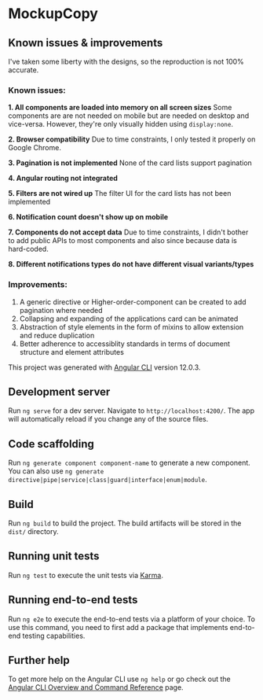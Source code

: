 # MockupCopy

## Known issues & improvements

I've taken some liberty with the designs, so the reproduction is not 100% accurate.

### Known issues:

**1. All components are loaded into memory on all screen sizes**
Some components are are not needed on mobile but are needed on desktop and vice-versa. However, they're only visually hidden using `display:none`.

**2. Browser compatibility**
Due to time constraints, I only tested it properly on Google Chrome.

**3. Pagination is not implemented**
None of the card lists support pagination

**4. Angular routing not integrated**

**5. Filters are not wired up**
The filter UI for the card lists has not been implemented

**6. Notification count doesn't show up on mobile**

**7. Components do not accept data**
Due to time constraints, I didn't bother to add public APIs to most components and also since because data is hard-coded.

**8. Different notifications types do not have different visual variants/types**

### Improvements:

1. A generic directive or Higher-order-component can be created to add pagination where needed
2. Collapsing and expanding of the applications card can be animated
3. Abstraction of style elements in the form of mixins to allow extension and reduce duplication
4. Better adherence to accessiblity standards in terms of document structure and element attributes

This project was generated with [Angular CLI](https://github.com/angular/angular-cli) version 12.0.3.

## Development server

Run `ng serve` for a dev server. Navigate to `http://localhost:4200/`. The app will automatically reload if you change any of the source files.

## Code scaffolding

Run `ng generate component component-name` to generate a new component. You can also use `ng generate directive|pipe|service|class|guard|interface|enum|module`.

## Build

Run `ng build` to build the project. The build artifacts will be stored in the `dist/` directory.

## Running unit tests

Run `ng test` to execute the unit tests via [Karma](https://karma-runner.github.io).

## Running end-to-end tests

Run `ng e2e` to execute the end-to-end tests via a platform of your choice. To use this command, you need to first add a package that implements end-to-end testing capabilities.

## Further help

To get more help on the Angular CLI use `ng help` or go check out the [Angular CLI Overview and Command Reference](https://angular.io/cli) page.

